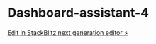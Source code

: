 # Dashboard-assistant-4

[Edit in StackBlitz next generation editor ⚡️](https://stackblitz.com/~/github.com/Mybakup/Dashboard-assistant-4)
